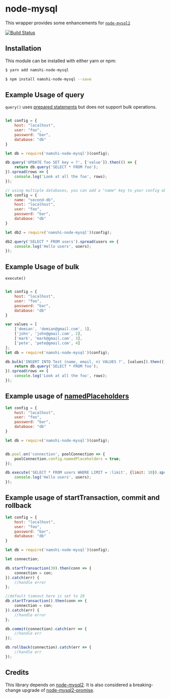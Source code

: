 # node-mysql

This wrapper provides some enhancements for [`node-mysql2`](https://github.com/sidorares/node-mysql2)

[![Build Status](https://travis-ci.com/namshi/node-mysql.svg?token=V2NdsNG4wfMuQLkCArk9&branch=master)](https://travis-ci.com/namshi/node-mysql)

## Installation

This module can be installed with either yarn or npm:


``` bash
$ yarn add namshi-node-mysql
```

``` bash
$ npm install namshi-node-mysql --save
```

## Example Usage of query

`query()` uses [prepared statements](https://github.com/sidorares/node-mysql2#prepared-statements) but does not support bulk operations.

``` js

let config = {
	host: "localhost",
	user: "foo",
	password: "bar",
	database: "db"
}

let db = require('namshi-node-mysql')(config);

db.query('UPDATE foo SET key = ?', ['value']).then(() => {
	return db.query('SELECT * FROM foo');
}).spread(rows => {
	console.log('Look at all the foo', rows);
});

// using multiple databases, you can add a "name" key to your config object. For example:
let config = {
	name: "second-db",
	host: "localhost",
	user: "foo",
	password: "bar",
	database: "db"
}

let db2 = require('namshi-node-mysql')(config);

db2.query('SELECT * FROM users').spread(users => {
	console.log('Hello users', users);
});


```

## Example Usage of bulk

`execute()`

``` js

let config = {
	host: "localhost",
	user: "foo",
	password: "bar",
	database: "db"
}

var values = [
    ['demian', 'demian@gmail.com', 1],
    ['john', 'john@gmail.com', 2],
    ['mark', 'mark@gmail.com', 3],
    ['pete', 'pete@gmail.com', 4]
];
let db = require('namshi-node-mysql')(config);

db.bulk('INSERT INTO Test (name, email, n) VALUES ?', [values]).then(() => {
	return db.query('SELECT * FROM foo');
}).spread(rows => {
	console.log('Look at all the foo', rows);
});

```


## Example usage of [namedPlaceholders]((https://github.com/sidorares/node-mysql2#named-placeholders))

``` js
let config = {
	host: "localhost",
	user: "foo",
	password: "bar",
	database: "db"
}

let db = require('namshi-node-mysql')(config);


db.pool.on('connection', poolConnection => {
    poolConnection.config.namedPlaceholders = true;
});

db.execute('SELECT * FROM users WHERE LIMIT = :limit', {limit: 10}).spread( users => {
	console.log('Hello users', users);
});

```

## Example usage of startTransaction, commit and rollback


``` js
let config = {
	host: "localhost",
	user: "foo",
	password: "bar",
	database: "db"
}

let db = require('namshi-node-mysql')(config);

let connection;

db.startTransaction(30).then(conn => {
	connection = con;
}).catch(err) {
	//handle error
};

//default timeout here is set to 20
db.startTransaction().then(conn => {
	connection = con;
}).catch(err) {
	//handle error
};

db.commit(connection).catch(err => {
	//handle err
});

db.rollback(connection).catch(err => {
	//handle err
});
```

## Credits

This library depends on [node-mysql2](https://github.com/sidorares/node-mysql2). It is also considered a breaking-change upgrade of [node-mysql2-promise](https://github.com/namshi/node-mysql2-promise).
